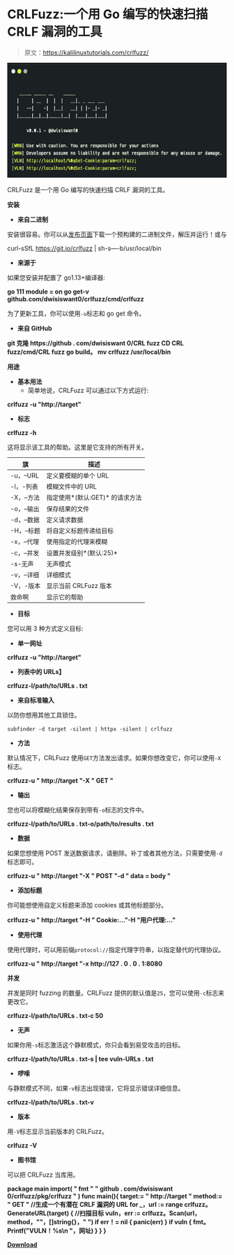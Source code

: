 # CRLFuzz:一个用 Go 编写的快速扫描 CRLF 漏洞的工具

> 原文：<https://kalilinuxtutorials.com/crlfuzz/>

[![CRLFuzz : A Fast Tool To Scan CRLF Vulnerability Written In Go](img//2b6fbf4157aaa7f14f07e427a93e9fb2.png "CRLFuzz : A Fast Tool To Scan CRLF Vulnerability Written In Go")](https://1.bp.blogspot.com/-Q1K2M1RgaRA/X2r6xDOnfRI/AAAAAAAAHnE/4i-lYHXtg5gQsGHg0W5tbNKgLPO-6lH9wCLcBGAsYHQ/s728/CRLFuzz%25281%2529.png)

CRLFuzz 是一个用 Go 编写的快速扫描 CRLF 漏洞的工具。

**安装**

*   **来自二进制**

安装很容易。你可以从[发布页面](https://github.com/dwisiswant0/crlfuzz/releases)下载一个预构建的二进制文件，解压并运行！或与

curl-sSfL https://git.io/crlfuzz | sh-s—-b/usr/local/bin

*   **来源于**

如果您安装并配置了 go1.13+编译器:

**go 111 module = on go get-v github.com/dwisiswant0/crlfuzz/cmd/crlfuzz**

为了更新工具，你可以使用`-u`标志和 go get 命令。

*   **来自 GitHub**

**git 克隆 https://github . com/dwisiswant 0/CRL fuzz
CD CRL fuzz/cmd/CRL fuzz
go build。
mv crlfuzz /usr/local/bin**

**用途**

*   **基本用法**
    *   简单地说，CRLFuzz 可以通过以下方式运行:

**crlfuzz -u "http://target"**

*   **标志**

**crlfuzz -h**

这将显示该工具的帮助。这里是它支持的所有开关。

| 旗 | 描述 |
| --- | --- |
| -u，–URL | 定义要模糊的单个 URL |
| -l，-列表 | 模糊文件中的 URL |
| -X，–方法 | 指定使用*(默认:GET)* 的请求方法 |
| -o，–输出 | 保存结果的文件 |
| -d，–数据 | 定义请求数据 |
| -H，–标题 | 将自定义标题传递给目标 |
| -x，–代理 | 使用指定的代理来模糊 |
| -c，–并发 | 设置并发级别*(默认:25)* |
| -s-无声 | 无声模式 |
| -v，–详细 | 详细模式 |
| -V，-版本 | 显示当前 CRLFuzz 版本 |
| 救命啊 | 显示它的帮助 |

*   **目标**

您可以用 3 种方式定义目标:

*   **单一网址**

**crlfuzz -u "http://target"**

*   **列表中的 URLs】**

**crlfuzz-l/path/to/URLs . txt**

*   **来自标准输入**

以防你想用其他工具锁住。

```
subfinder -d target -silent | httpx -silent | crlfuzz
```

*   **方法**

默认情况下，CRLFuzz 使用`GET`方法发出请求。如果你想改变它，你可以使用`-X`标志。

**crlfuzz-u " http://target "-X " GET "**

*   **输出**

您也可以将模糊化结果保存到带有`-o`标志的文件中。

**crlfuzz-l/path/to/URLs . txt-o/path/to/results . txt**

*   **数据**

如果您想使用 POST 发送数据请求，请删除。补丁或者其他方法，只需要使用`-d`标志即可。

**crlfuzz-u " http://target "-X " POST "-d " data = body "**

*   **添加标题**

你可能想使用自定义标题来添加 cookies 或其他标题部分。

**crlfuzz-u " http://target "-H " Cookie:…"-H "用户代理:…"**

*   **使用代理**

使用代理时，可以用前缀`protocol://`指定代理字符串，以指定替代的代理协议。

**crlfuzz-u " http://target "-x http://127 . 0 . 0 . 1:8080**

**并发**

并发是同时 fuzzing 的数量。CRLFuzz 提供的默认值是`25`，您可以使用`-c`标志来更改它。

**crlfuzz-l/path/to/URLs . txt-c 50**

*   **无声**

如果你用`-s`标志激活这个静默模式，你只会看到易受攻击的目标。

**crlfuzz-l/path/to/URLs . txt-s | tee vuln-URLs . txt**

*   **啰嗦**

与静默模式不同，如果`-v`标志出现错误，它将显示错误详细信息。

**crlfuzz-l/path/to/URLs . txt-v**

*   **版本**

用`-V`标志显示当前版本的 CRLFuzz。

**crlfuzz -V**

*   **图书馆**

可以把 CRLFuzz 当库用。

**package main
import(
" fmt "
" github . com/dwisiswant 0/crlfuzz/pkg/crlfuzz "
)
func main(){
target:= " http://target "
method:= " GET "
//生成一个有潜在 CRLF 漏洞的 URL
for _，url := range crlfuzz。GenerateURL(target) {
//扫描目标
vuln，err := crlfuzz。Scan(url，method，""，[]string{}，" ")
if err！= nil {
panic(err)
}
if vuln {
fmt。Printf("VULN！%s\n "，网址)
}
}
}**

[**Download**](https://github.com/dwisiswant0/crlfuzz)